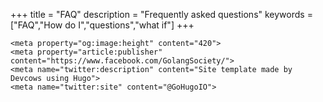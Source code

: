 +++
title = "FAQ"
description = "Frequently asked questions"
keywords = ["FAQ","How do I","questions","what if"]
+++

<meta name="keywords" content="devcows, hugo, go">
    <meta name="description" content="Site template made by Devcows using Hugo">
    <meta property="og:description" content="Site template made by Devcows using Hugo">
    <meta property="og:image" content="img/sharing-default.png">
    <meta property="og:image:type" content="image/png">
    <meta property="og:image:width" content="800">
    
    <meta property="og:image:height" content="420">
    <meta property="article:publisher" content="https://www.facebook.com/GolangSociety/">
    <meta name="twitter:description" content="Site template made by Devcows using Hugo">
    <meta name="twitter:site" content="@GoHugoIO">

<title>FAQ</title>
<meta name="keywords" content="FAQ,How do I,questions,what if">
<meta name="description" content="Frequently asked questions">
<meta property="og:description" content="Frequently asked questions">
<meta name="twitter:description" content="Frequently asked questions">